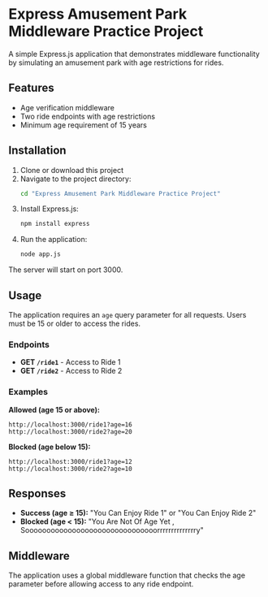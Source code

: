 # Express Amusement Park Middleware Practice Project

A simple Express.js application that demonstrates middleware functionality by simulating an amusement park with age restrictions for rides.

## Features

- Age verification middleware
- Two ride endpoints with age restrictions
- Minimum age requirement of 15 years

## Installation

1. Clone or download this project
2. Navigate to the project directory:
   ```bash
   cd "Express Amusement Park Middleware Practice Project"
   ```
3. Install Express.js:
   ```bash
   npm install express
   ```
4. Run the application:
   ```bash
   node app.js
   ```

The server will start on port 3000.

## Usage

The application requires an `age` query parameter for all requests. Users must be 15 or older to access the rides.

### Endpoints

- **GET `/ride1`** - Access to Ride 1
- **GET `/ride2`** - Access to Ride 2

### Examples

**Allowed (age 15 or above):**
```
http://localhost:3000/ride1?age=16
http://localhost:3000/ride2?age=20
```

**Blocked (age below 15):**
```
http://localhost:3000/ride1?age=12
http://localhost:3000/ride2?age=10
```

## Responses

- **Success (age ≥ 15):** "You Can Enjoy Ride 1" or "You Can Enjoy Ride 2" 
- **Blocked (age < 15):** "You Are Not Of Age Yet , Sooooooooooooooooooooooooooooooorrrrrrrrrrrrrry"

## Middleware

The application uses a global middleware function that checks the age parameter before allowing access to any ride endpoint.